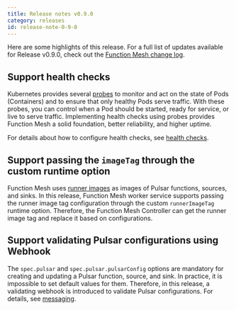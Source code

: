 ```yaml
---
title: Release notes v0.9.0
category: releases
id: release-note-0-9-0
---
```


Here are some highlights of this release. For a full list of updates available for Release v0.9.0, check out the [Function Mesh change log](https://github.com/streamnative/function-mesh/releases/tag/v0.9.0).

## Support health checks

Kubernetes provides several [probes](https://kubernetes.io/docs/concepts/workloads/pods/pod-lifecycle/#types-of-probe) to monitor and act on the state of Pods (Containers) and to ensure that only healthy Pods serve traffic. With these probes, you can control when a Pod should be started, ready for service, or live to serve traffic. Implementing health checks using probes provides Function Mesh a solid foundation, better reliability, and higher uptime.

For details about how to configure health checks, see [health checks](/reference/crd-config/function-crd.md#health-checks).

## Support passing the `imageTag` through the custom runtime option

Function Mesh uses [runner images](/reference/crd-config/function-crd.md#runner-images) as images of Pulsar functions, sources, and sinks. In this release, Function Mesh worker service supports passing the runner image tag configuration through the custom `runnerImageTag` runtime option. Therefore, the Function Mesh Controller can get the runner image tag and replace it based on configurations.

## Support validating Pulsar configurations using Webhook

The `spec.pulsar` and `spec.pulsar.pulsarConfig` options are mandatory for creating and updating a Pulsar function, source, and sink. In practice, it is impossible to set default values for them. Therefore, in this release, a validating webhook is introduced to validate Pulsar configurations. For details, see [messaging](/reference/crd-config/function-crd.md#messaging).
